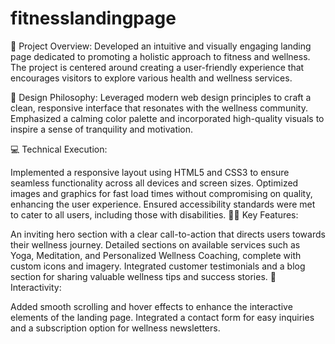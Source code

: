 # fitnesslandingpage
🌿 Project Overview:
Developed an intuitive and visually engaging landing page dedicated to promoting a holistic approach to fitness and wellness. The project is centered around creating a user-friendly experience that encourages visitors to explore various health and wellness services.

🎨 Design Philosophy:
Leveraged modern web design principles to craft a clean, responsive interface that resonates with the wellness community. Emphasized a calming color palette and incorporated high-quality visuals to inspire a sense of tranquility and motivation.

💻 Technical Execution:

Implemented a responsive layout using HTML5 and CSS3 to ensure seamless functionality across all devices and screen sizes.
Optimized images and graphics for fast load times without compromising on quality, enhancing the user experience.
Ensured accessibility standards were met to cater to all users, including those with disabilities.
🧘‍♂️ Key Features:

An inviting hero section with a clear call-to-action that directs users towards their wellness journey.
Detailed sections on available services such as Yoga, Meditation, and Personalized Wellness Coaching, complete with custom icons and imagery.
Integrated customer testimonials and a blog section for sharing valuable wellness tips and success stories.
🔗 Interactivity:

Added smooth scrolling and hover effects to enhance the interactive elements of the landing page.
Integrated a contact form for easy inquiries and a subscription option for wellness newsletters.
